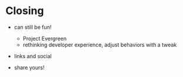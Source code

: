 # Closing

- can still be fun!
  - Project Evergreen
  - rethinking developer experience, adjust behaviors with a tweak

- links and social
- share yours!